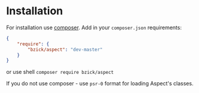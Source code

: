 Installation
=============================

For installation use [composer](http://getcompoer.org). Add in your `composer.json` requirements:
```json
{
    "require": {
        "bzick/aspect": "dev-master"
    }
}
```
or use shell
`composer require bzick/aspect`

If you do not use composer - use `psr-0` format for loading Aspect's classes.
